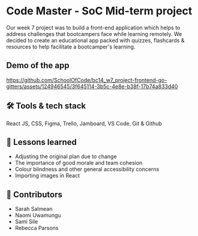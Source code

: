 # Code Master - SoC Mid-term project 
Our week 7 project was to build a front-end application which helps to address challenges that bootcampers face while learning remotely. We decided to create an educational app packed with quizzes, flashcards & resources to help facilitate a bootcamper's learning. 

## Demo of the app 

https://github.com/SchoolOfCode/bc14_w7_project-frontend-go-gitters/assets/124946545/3f645114-3b5c-4e8e-b38f-17b74a833d40

## 🛠️ Tools & tech stack 
React JS, CSS, Figma, Trello, Jamboard, VS Code, Git & Github 

## 🏫 Lessons learned 
- Adjusting the original plan due to change
- The importance of good morale and team cohesion 
- Colour blindness and other general accessibility concerns
- Importing images in React 

## 🤝 Contributors 
- Sarah Salmean 
- Naomi Uwamungu
- Sami Sile 
- Rebecca Parsons 
